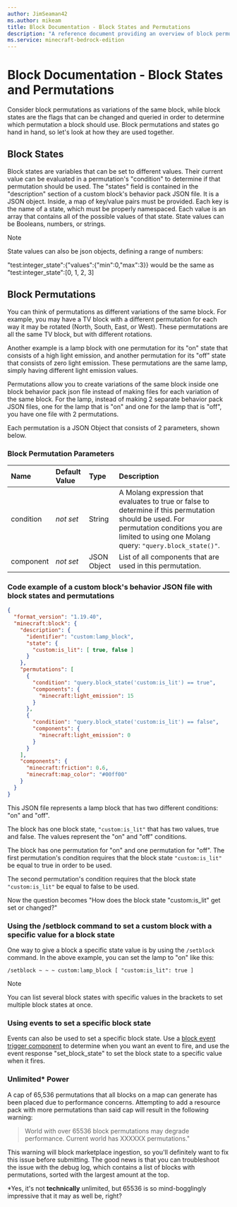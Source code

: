 ```yaml
---
author: JimSeaman42
ms.author: mikeam
title: Block Documentation - Block States and Permutations
description: "A reference document providing an overview of block permutations and block states"
ms.service: minecraft-bedrock-edition
---
```


# Block Documentation - Block States and Permutations

Consider block permutations as variations of the same block, while block states are the flags that can be changed and queried in order to determine which permutation a block should use. Block permutations and states go hand in hand, so let's look at how they are used together.

## Block States

Block states are variables that can be set to different values. Their current value can be evaluated in a permutation's "condition" to determine if that permutation should be used.
The "states" field is contained in the "description" section of a custom block's behavior pack JSON file. It is a JSON object. Inside, a map of key/value pairs must be provided. Each key is the name of a state, which must be properly namespaced. Each value is an array that contains all of the possible values of that state. State values can be Booleans, numbers, or strings.

> [!NOTE]
> State values can also be json objects, defining a range of numbers:
>
> "test:integer_state":{"values":{"min":0,"max":3}} would be the same as "test:integer_state":[0, 1, 2, 3]

## Block Permutations

You can think of permutations as different variations of the same block. For example, you may have a TV block with a different permutation for each way it may be rotated (North, South, East, or West). These permutations are all the same TV block, but with different rotations.

Another example is a lamp block with one permutation for its "on" state that consists of a high light emission, and another permutation for its "off" state that consists of zero light emission. These permutations are the same lamp, simply having different light emission values.

Permutations allow you to create variations of the same block inside one block behavior pack json file instead of making files for each variation of the same block. For the lamp, instead of making 2 separate behavior pack JSON files, one for the lamp that is "on" and one for the lamp that is "off", you have one file with 2 permutations.

Each permutation is a JSON Object that consists of 2 parameters, shown below.

### Block Permutation Parameters

|Name |Default Value  |Type  |Description  |
|:----------|:----------|:----------|:----------|
|condition|*not set* | String| A Molang expression that evaluates to true or false to determine if this permutation should be used. For permutation conditions you are limited to using one Molang query: `"query.block_state()"`. |
|component|*not set* | JSON Object| List of all components that are used in this permutation. |

### Code example of a custom block's behavior JSON file with block states and permutations

```json
{
  "format_version": "1.19.40",
  "minecraft:block": {
    "description": {
      "identifier": "custom:lamp_block",
      "state": {
        "custom:is_lit": [ true, false ]
      }
    },
    "permutations": [
      {
        "condition": "query.block_state('custom:is_lit') == true",
        "components": {
          "minecraft:light_emission": 15
        }
      },
      {
        "condition": "query.block_state('custom:is_lit') == false",
        "components": {
          "minecraft:light_emission": 0
        }
      }
    ],
    "components": {
      "minecraft:friction": 0.6,
      "minecraft:map_color": "#00ff00" 
    }
  }
}
```

This JSON file represents a lamp block that has two different conditions: "on" and "off".

The block has one block state, `"custom:is_lit"` that has two values, true and false. The values represent the "on" and "off" conditions.

The block has one permutation for "on" and one permutation for "off". The first permutation's condition requires that the block state `"custom:is_lit"` be equal to true in order to be used.

The second permutation's condition requires that the block state `"custom:is_lit"` be equal to false to be used.

Now the question becomes "How does the block state "custom:is_lit" get set or changed?"

### Using the /setblock command to set a custom block with a specific value for a block state

One way to give a block a specific state value is by using the `/setblock` command. In the above example, you can set the lamp to "on" like this:

`/setblock ~ ~ ~ custom:lamp_block [ "custom:is_lit": true ]`

> [!NOTE]
> You can list several block states with specific values in the brackets to set multiple block states at once.

### Using events to set a specific block state

Events can also be used to set a specific block state. Use a [block event trigger component](./BlockTriggers/BlockTriggerList.md) to determine when you want an event to fire, and use the event response "set_block_state" to set the block state to a specific value when it fires.

### Unlimited* Power

A cap of 65,536 permutations that all blocks on a map can generate has been placed due to performance concerns. Attempting to add a resource pack with more permutations than said cap will result in the following warning:

>World with over 65536 block permutations may degrade performance. Current world has XXXXXX permutations."

This warning will block marketplace ingestion, so you'll definitely want to fix this issue before submitting. The good news is that you can troubleshoot the issue with the debug log, which contains a list of blocks with permutations, sorted with the largest amount at the top.

*Yes, it's not **technically** unlimited, but 65536 is so mind-bogglingly impressive that it may as well be, right?

